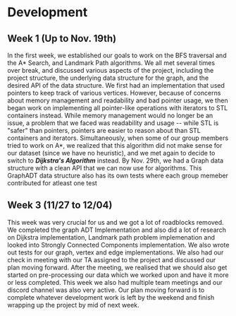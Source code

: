 # Development

## Week 1 (Up to Nov. 19th)

In the first week, we established our goals to work on the BFS traversal and the A* Search, and Landmark Path algorithms.
We all met several times over break, and discussed various aspects of the project, including the project structure, the underlying data structure for the graph, and the desired API of the data structure.
We first had an implementation that used pointers to keep track of various vertices.
However, because of concerns about memory management and readability and bad pointer usage, we then began work on implementing all pointer-like operations with iterators to STL containers instead.
While memory management would no longer be an issue, a problem that we faced was readability and usage -- while STL is "safer" than pointers, pointers are easier to reason about than STL containers and iterators.
Simultaneously, when some of our group members tried to work on A*, we realized that this algorithm did not make sense for our dataset (since we have no heuristic), and we met again to decide to switch to **_Dijkstra's Algorithm_** instead.
By Nov. 29th, we had a Graph data structure with a clean API that we can now use for algorithms. This GraphADT data structure also has its own tests where each group memeber contributed for atleast one test

## Week 3 (11/27 to 12/04)

This week was very crucial for us and we got a lot of roadblocks removed. We completed the graph ADT Implementation and also did a lot of research on Dijkstra implementation, Landmark path problem implemenation and looked into Strongly Connected Components implementation. We also wrote out tests for our graph, vertex and edge implementations. We also had our check in meeting with our TA assigned to the project and discussed our plan moving forward. After the meeting, we realised that we should also get started on pre-processing our data which we worked upon and have it more or less completed. This week we also had multiple team meetings and our discord channel was also very active. Our plan moving forward is to complete whatever development work is left by the weekend and finish wrapping up the project by mid of next week. 

